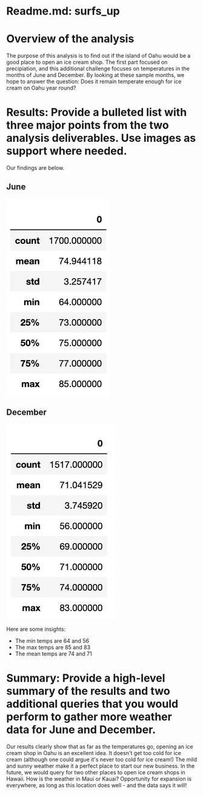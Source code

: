 # Readme.md: surfs_up
# Overview of the analysis
The purpose of this analysis is to find out if the island of Oahu would be a good place to open an ice cream shop. The first part focused on precipiation, and this additional challenge focuses on temperatures in the months of June and December. By looking at these sample months, we hope to answer the question: Does it remain temperate enough for ice cream on Oahu year round?

# Results: Provide a bulleted list with three major points from the two analysis deliverables. Use images as support where needed.
Our findings are below.
## June
![June](jun.png)
## December
![December](dec.png)

Here are some insights:
- The min temps are 64 and 56
- The max temps are 85 and 83
- The mean temps are 74 and 71

# Summary: Provide a high-level summary of the results and two additional queries that you would perform to gather more weather data for June and December.

Our results clearly show that as far as the temperatures go, opening an ice cream shop in Oahu is an excellent idea. It doesn't get too cold for ice cream (although one could argue it's never too cold for ice cream!) The mild and sunny weather make it a perfect place to start our new business. In the future, we would query for two other places to open ice cream shops in Hawaii. How is the weather in Maui or Kauai? Opportunity for expansion is everywhere, as long as this location does well - and the data says it will!